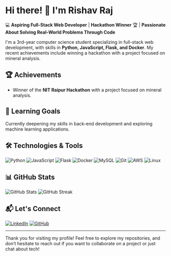 # Hi there! 👋 I'm Rishav Raj

💻 **Aspiring Full-Stack Web Developer** | **Hackathon Winner** 🏆 | **Passionate About Solving Real-World Problems Through Code**

I'm a 3rd-year computer science student specializing in full-stack web development, with skills in **Python, JavaScript, Flask, and Docker**. My recent achievements include winning a hackathon with a project focused on mineral analysis.

## 🏆 Achievements
- Winner of the **NIT Raipur Hackathon** with a project focused on mineral analysis.

## 🌱 Learning Goals
Currently deepening my skills in back-end development and exploring machine learning applications.

## 🛠️ Technologies & Tools
![Python](https://img.shields.io/badge/-Python-333?style=flat&logo=python)
![JavaScript](https://img.shields.io/badge/-JavaScript-333?style=flat&logo=javascript)
![Flask](https://img.shields.io/badge/-Flask-333?style=flat&logo=flask)
![Docker](https://img.shields.io/badge/-Docker-333?style=flat&logo=docker)
![MySQL](https://img.shields.io/badge/-MySQL-333?style=flat&logo=mysql)
![Git](https://img.shields.io/badge/-Git-333?style=flat&logo=git)
![AWS](https://img.shields.io/badge/-AWS-333?style=flat&logo=amazon-aws)
![Linux](https://img.shields.io/badge/-Linux-333?style=flat&logo=linux)

## 📊 GitHub Stats

![GitHub Stats](https://github-readme-stats.vercel.app/api?username=RishavRaj625&show_icons=true&theme=radical)
![GitHub Streak](https://github-readme-streak-stats.herokuapp.com/?user=RishavRaj625&theme=radical)


## 📬 Let's Connect
[![LinkedIn](https://img.shields.io/badge/-LinkedIn-blue?style=flat&logo=Linkedin&logoColor=white)](https://www.linkedin.com/in/rishav-raj-723413263/)
[![GitHub](https://img.shields.io/badge/-GitHub-333?style=flat&logo=github)](https://github.com/RishavRaj625)

---

Thank you for visiting my profile! Feel free to explore my repositories, and don’t hesitate to reach out if you want to collaborate on a project or just chat about tech!
